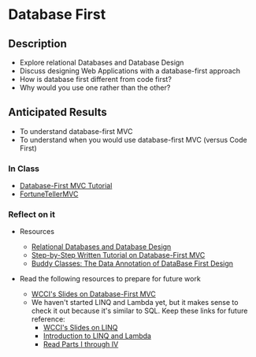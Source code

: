# Database First
## Description
  - Explore relational Databases and Database Design
  - Discuss designing Web Applications with a database-first approach
  - How is database first different from code first?
  - Why would you use one rather than the other?
## Anticipated Results 
 - To understand database-first MVC
 - To understand when you would use database-first MVC (versus Code First)

### In Class
 - [Database-First MVC Tutorial](https://youtu.be/BeZdeWmW-4Q)
 - [FortuneTellerMVC](FortuneTellerMVC/)
 
### Reflect on it
- Resources
  - [Relational Databases and Database Design](https://docs.google.com/presentation/d/1C22bQhknL34QW85iaMa5mumTprDXnzk279ErWFOo45I/edit#slide=id.p)
  - [Step-by-Step Written Tutorial on Database-First MVC](https://docs.microsoft.com/en-us/aspnet/mvc/overview/getting-started/database-first-development/creating-the-web-application)
  - [Buddy Classes: The Data Annotation of DataBase First Design](https://docs.google.com/presentation/d/1nlkVtWwsXdHz_6a88lq1RSKvv_jaBX5czrqr2WPhbhs/edit?usp=sharing)

 - Read the following resources to prepare for future work
   - [WCCI's Slides on Database-First MVC](https://docs.google.com/presentation/d/1YXyj5DEUwVsxPYez5UqyNPInWFVPbzXGn5GLcTyTIZc/edit?usp=sharing)
   - We haven't started LINQ and Lambda yet, but it makes sense to check it out because it's similar to SQL. Keep these links for future reference:
     - [WCCI's Slides on LINQ](https://docs.google.com/a/wecancodeit.org/presentation/d/1bIPsm1LCUeOloRoVgdgAu04snxhz-qWKHRTCEk1mclQ/edit?usp=sharing)
     - [Introduction to LINQ and Lambda](http://www.codefoster.com/linqlambda/)
     - [Read Parts I through IV](http://codetunnel.com/introduction-to-linq-part-i-delegates/)
